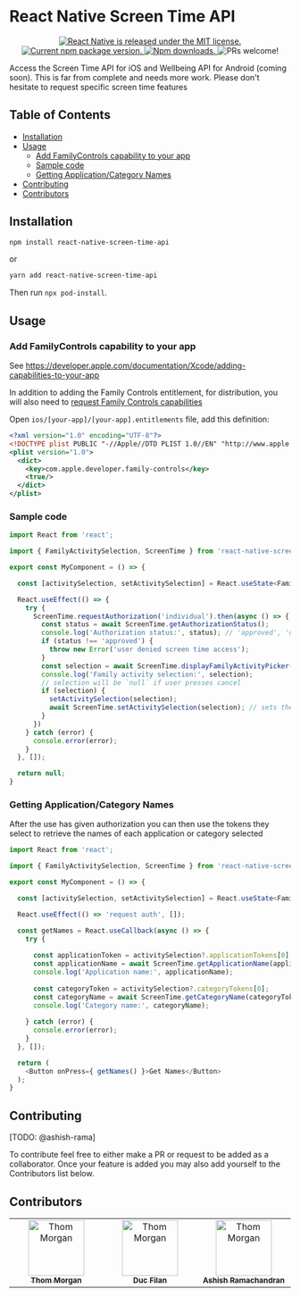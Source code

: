 # React Native Screen Time API <!-- omit in toc -->

<p align="center">
  <a href="https://github.com/facebook/react-native/blob/HEAD/LICENSE">
    <img src="https://img.shields.io/badge/license-MIT-blue.svg" alt="React Native is released under the MIT license." />
  </a>
  <a href="https://www.npmjs.org/package/react-native-screen-time-api">
    <img src="https://img.shields.io/npm/v/react-native-screen-time-api?color=brightgreen&label=npm%20package" alt="Current npm package version." />
  </a>
  <a href="https://www.npmjs.org/package/react-native-screen-time-api">
    <img src="https://img.shields.io/npm/dt/react-native-screen-time-api" alt="Npm downloads." />
  </a>
  <img src="https://img.shields.io/badge/PRs-welcome-brightgreen.svg" alt="PRs welcome!" />
</p>

Access the Screen Time API for iOS and Wellbeing API for Android (coming soon). This is far from complete and needs more work. Please don't hesitate to request specific screen time features

## Table of Contents <!-- omit in toc -->

- [Installation](#installation)
- [Usage](#usage)
  - [Add FamilyControls capability to your app](#add-familycontrols-capability-to-your-app)
  - [Sample code](#sample-code)
  - [Getting Application/Category Names](#getting-applicationcategory-names)
- [Contributing](#contributing)
- [Contributors](#contributors)

## Installation

```sh
npm install react-native-screen-time-api
```

or

```sh
yarn add react-native-screen-time-api
```

Then run `npx pod-install`.

## Usage

### Add FamilyControls capability to your app
See https://developer.apple.com/documentation/Xcode/adding-capabilities-to-your-app

In addition to adding the Family Controls entitlement, for distribution, you will also need to [request Family Controls capabilities](https://developer.apple.com/contact/request/family-controls-distribution)


Open `ios/[your-app]/[your-app].entitlements` file, add this definition:
```xml
<?xml version="1.0" encoding="UTF-8"?>
<!DOCTYPE plist PUBLIC "-//Apple//DTD PLIST 1.0//EN" "http://www.apple.com/DTDs/PropertyList-1.0.dtd">
<plist version="1.0">
  <dict>
    <key>com.apple.developer.family-controls</key>
    <true/>
  </dict>
</plist>
```

### Sample code
```typescript
import React from 'react';

import { FamilyActivitySelection, ScreenTime } from 'react-native-screen-time-api';

export const MyComponent = () => {

  const [activitySelection, setActivitySelection] = React.useState<FamilyActivitySelection>();

  React.useEffect(() => {
    try {
      ScreenTime.requestAuthorization('individual').then(async () => {
        const status = await ScreenTime.getAuthorizationStatus();
        console.log('Authorization status:', status); // 'approved', 'denied', or 'notDetermined'
        if (status !== 'approved') {
          throw new Error('user denied screen time access');
        }
        const selection = await ScreenTime.displayFamilyActivityPicker();
        console.log('Family activity selection:', selection);
        // selection will be `null` if user presses cancel
        if (selection) {
          setActivitySelection(selection);
          await ScreenTime.setActivitySelection(selection); // sets the shields
        }
      })
    } catch (error) {
      console.error(error);
    }
  }, []);

  return null;
}
```

### Getting Application/Category Names

After the use has given authorization you can then use the tokens they select to retrieve the names of each application or category selected

```typescript
import React from 'react';

import { FamilyActivitySelection, ScreenTime } from 'react-native-screen-time-api';

export const MyComponent = () => {

  const [activitySelection, setActivitySelection] = React.useState<FamilyActivitySelection>();

  React.useEffect(() => 'request auth', []);

  const getNames = React.useCallback(async () => {
    try {
  
      const applicationToken = activitySelection?.applicationTokens[0];
      const applicationName = await ScreenTime.getApplicationName(applicationToken);
      console.log('Application name:', applicationName);
  
      const categoryToken = activitySelection?.categoryTokens[0];
      const categoryName = await ScreenTime.getCategoryName(categoryToken);
      console.log('Category name:', categoryName);
      
    } catch (error) {
      console.error(error);
    }
  }, []);

  return (
    <Button onPress={ getNames() }>Get Names</Button>
  );
}
```

## Contributing

[TODO: @ashish-rama]

To contribute feel free to either make a PR or request to be added as a collaborator. Once your feature is added you may also add yourself to the Contributors list below.

## Contributors

<!-- ALL-CONTRIBUTORS-LIST:START - Do not remove or modify this section -->
<!-- prettier-ignore-start -->
<!-- markdownlint-disable -->
<table>
  <tbody>
    <tr>
      <td align="center" valign="top" width="14.28%">
        <a href="https://github.com/noodleofdeath">
          <img src="https://avatars.githubusercontent.com/u/14790443?v=4" width="100px;" alt="Thom Morgan"/><br />
          <sub>
            <b>Thom Morgan</b>
          </sub>
        </a>
      </td>
      <td align="center" valign="top" width="14.28%">
        <a href="https://github.com/ducfilan">
          <img src="https://avatars.githubusercontent.com/u/1677524?v=4" width="100px;" alt="Thom Morgan"/><br />
          <sub>
            <b>Duc Filan</b>
          </sub>
        </a>
      </td>
      <td align="center" valign="top" width="14.28%">
        <a href="https://github.com/ashish-rama">
          <img src="https://avatars.githubusercontent.com/u/11560399?v=4" width="100px;" alt="Thom Morgan"/><br />
          <sub>
            <b>Ashish Ramachandran</b>
          </sub>
        </a>
      </td>
    </tr>
  </tbody>
</table>